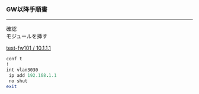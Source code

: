 ### GW以降手順書
-----------------
確認  
モジュールを挿す


[test-fw101 / 10.1.1.1 ](https://github.com/Dai-Kitawaki/config/edit/master/md-test/readme.md)  
```rb
conf t
!
int vlan3030
 ip add 192.168.1.1
 no shut
exit
```

